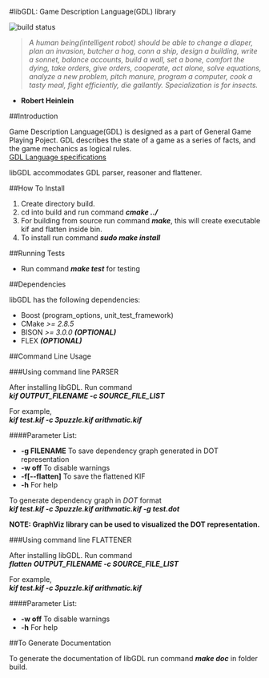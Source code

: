 #libGDL: Game Description Language(GDL) library

![build status](https://travis-ci.org/sumedhghaisas/libgdl.svg?branch=master)

>_A human being(intelligent robot) should be able to change a diaper, plan an_
_invasion, butcher a hog, conn a ship, design a building, write a sonnet,_ 
_balance accounts, build a wall, set a bone, comfort the dying, take orders, give_
_orders, cooperate, act alone, solve equations, analyze a new problem,_ 
_pitch manure, program a computer, cook a tasty meal, fight efficiently,_ 
_die gallantly. Specialization is for insects._  
- **Robert Heinlein**

##Introduction

Game Description Language(GDL) is designed as a part of General Game Playing
Poject. GDL describes the state of a game as a series of facts, and the game
mechanics as logical rules.  
[GDL Language specifications](http://logic.stanford.edu/classes/cs227/2013/readings/gdl_spec.pdf)

libGDL accommodates GDL parser, reasoner and flattener. 

##How To Install

1. Create directory build.
2. cd into build and run command _**cmake ../**_
3. For building from source run command _**make**_, this will create executable kif
   and flatten inside bin.
4. To install run command _**sudo make install**_

##Running Tests

* Run command _**make test**_ for testing

##Dependencies

libGDL has the following dependencies:

* Boost (program_options, unit_test_framework)
* CMake   _>= 2.8.5_
* BISON		_>= 3.0.0	**(OPTIONAL)**_
* FLEX              _**(OPTIONAL)**_

##Command Line Usage

###Using command line PARSER

After installing libGDL. Run command  
_**kif OUTPUT_FILENAME -c SOURCE_FILE_LIST**_

For example,  
_**kif test.kif -c 3puzzle.kif arithmatic.kif**_

####Parameter List:
* **-g FILENAME**	To save dependency graph generated in DOT representation
* **-w off**  	  To disable warnings
* **-f[--flatten]** To save the flattened KIF
* **-h**          For help

To generate dependency graph in _DOT_ format  
_**kif test.kif -c 3puzzle.kif arithmatic.kif -g test.dot**_

**NOTE: GraphViz library can be used to visualized the DOT representation.**

###Using command line FLATTENER

After installing libGDL. Run command  
_**flatten OUTPUT_FILENAME -c SOURCE_FILE_LIST**_

For example,  
_**kif test.kif -c 3puzzle.kif arithmatic.kif**_

####Parameter List:
* **-w off**  To disable warnings
* **-h**      For help

##To Generate Documentation

To generate the documentation of libGDL run command **_make doc_** in folder build.
